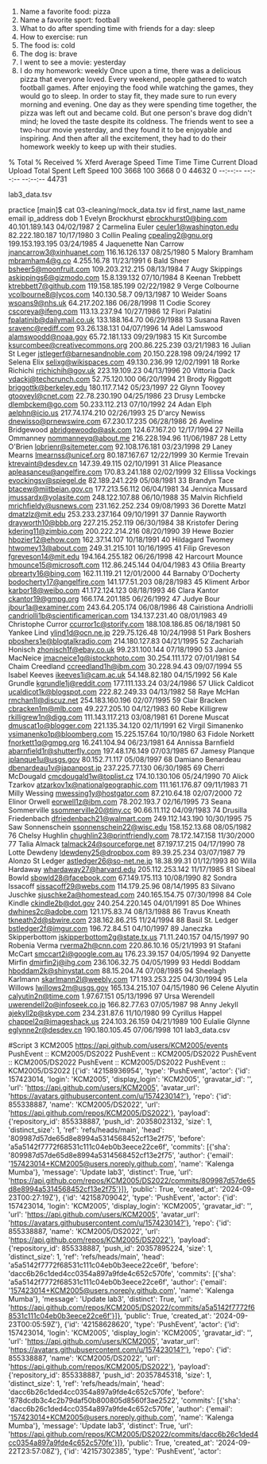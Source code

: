 1. Name a favorite food: pizza
2. Name a favorite sport: football
3. What to do after spending time with friends for a day: sleep
4. How to exercise: run
5. The food is: cold
6. The dog is: brave
7. I went to see a movie: yesterday
8. I do my homework: weekly
Once upon a time, there was a delicious pizza that everyone loved.
Every weekend, people gathered to watch football games.
After enjoying the food while watching the games, they would go to sleep.
In order to stay fit, they made sure to run every morning and evening.
One day as they were spending time together, the pizza was left out and became cold.
But one person's brave dog didn't mind; he loved the taste despite its coldness.
The friends went to see a two-hour movie yesterday, and they found it to be enjoyable and inspiring.
And then after all the excitement, they had to do their homework weekly to keep up with their studies.


% Total    % Received % Xferd  Average Speed   Time    Time     Time  Current
                                 Dload  Upload   Total   Spent    Left  Speed
100  3668  100  3668    0     0  44632      0 --:--:-- --:--:-- --:--:-- 44731

lab3_data.tsv

practice [main]$ cat 03-cleaning/mock_data.tsv
id      first_name      last_name       email   ip_address      dob
1       Evelyn  Brockhurst      ebrockhurst0@bing.com   40.101.189.143  04/02/1987
2       Carmelina       Euler   ceuler1@washington.edu  82.222.180.187  10/17/1980
3       Collin  Pealing cpealing2@gnu.org       199.153.193.195 03/24/1985
4       Jaquenette      Nan Carrow      jnancarrow3@xinhuanet.com       116.16.126.137  08/25/1980
5       Malory  Bramham mbramham4@g.co  4.255.16.78     11/23/1991
6       Bald    Sheer   bsheer5@moonfruit.com   109.203.212.215 08/13/1984
7       Augy    Skippings       askippings6@gizmodo.com 15.8.139.132    07/10/1984
8       Keenan  Trebbett        ktrebbett7@github.com   119.158.185.199 02/22/1982
9       Verge   Colbourne       vcolbourne8@lycos.com   140.130.58.7    09/13/1987
10      Weider  Soans   wsoans9@nhs.uk  64.217.202.186  06/28/1998
11      Codie   Scorey  cscoreya@ifeng.com      113.13.237.94   10/27/1986
12      Flori   Palatini        fpalatinib@dailymail.co.uk      133.188.164.70  06/29/1988
13      Susana  Raven   sravenc@rediff.com      93.26.138.131   04/07/1996
14      Adel    Lamswood        alamswoodd@noaa.gov     65.72.181.133   09/29/1983
15      Kit     Surcombe        ksurcombee@creativecommons.org  200.86.225.239  03/21/1983
16      Julian  St Leger        jstlegerf@barnesandnoble.com    20.150.228.198  09/24/1992
17      Selena  Elix    selixg@wikispaces.com   49.130.236.99   12/02/1991
18      Rorke   Richichi        rrichichih@gov.uk       223.19.109.23   04/13/1996
20      Vittoria        Dack    vdackj@techcrunch.com   52.75.120.100   06/20/1994
21      Brody   Riggott briggottk@berkeley.edu  180.117.7.142   05/23/1997
22      Glynn   Toovey  gtooveyl@cnet.com       22.78.230.190   04/25/1986
23      Drusy   Lembcke dlembckem@go.com        50.233.112.213  07/10/1992
24      Adan    Elph    aelphn@icio.us  217.74.174.210  02/26/1993
25      D'arcy  Newiss  dnewisso@prnewswire.com 67.230.17.235   06/28/1986
26      Aveline Bridgewood      abridgewoodp@ask.com    124.67.167.20   12/17/1994
27      Neilla  Ommanney        nommanneyq@about.me     216.228.194.96  11/06/1987
28      Letty   O'Brien lobrienr@sitemeter.com  92.108.176.181  03/23/1998
29      Laney   Mearns  lmearnss@unicef.org     80.187.167.67   12/22/1999
30      Kermie  Trevain ktrevaint@desdev.cn     147.39.49.115   02/10/1991
31      Alice   Pleasance       apleasanceu@angelfire.com       170.83.241.188  02/02/1999
32      Ellissa Vockings        evockingsv@spiegel.de   82.189.241.229  05/08/1981
33      Brandyn Tace    btacew@miitbeian.gov.cn 177.213.56.112  06/04/1981
34      Jennica Mussard jmussardx@yolasite.com  248.122.107.88  06/10/1988
35      Malvin  Richfield       mrichfieldy@usnews.com  231.162.252.234 09/08/1993
36      Dorette Matzl   dmatzlz@mit.edu 253.233.237.164 09/10/1991
37      Dannie  Rayworth        drayworth10@bbb.org     227.215.252.119 06/30/1984
38      Kristofer       Dering  kdering11@zimbio.com    200.222.214.216 08/20/1990
39      Hewe    Bozier  hbozier12@ehow.com      162.37.14.107   10/18/1991
40      Hildagard       Twomey  htwomey13@about.com     249.31.215.101  10/16/1995
41      Filip   Greveson        fgreveson14@mit.edu     194.164.255.182 06/26/1998
42      Harcourt        Mounce  hmounce15@microsoft.com 112.86.245.144  04/04/1983
43      Ofilia  Brearty obrearty16@bing.com     162.11.119.21   12/01/2000
44      Barnaby O'Docherty      bodocherty17@angelfire.com      141.177.51.203  08/28/1983
45      Kliment Arbor   karbor18@weibo.com      41.172.124.123  08/18/1993
46      Clara   Kantor  ckantor19@gmpg.org      166.174.201.185 06/26/1992
47      Judye   Bour    jbour1a@examiner.com    243.64.205.174  06/08/1986
48      Cairistiona     Andriolli       candriolli1b@scientificamerican.com     134.137.231.40  08/01/1983
49      Christophe      Curror  ccurror1c@storify.com   188.108.186.85  06/18/1981
50      Yankee  Lind    ylind1d@ocn.ne.jp       229.75.126.48   10/24/1998
51      Park    Boshers pboshers1e@blogtalkradio.com    214.180.127.83  04/21/1995
52      Zachariah       Honisch zhonisch1f@ebay.co.uk   99.231.100.144  07/18/1990
53      Janice  MacNeice        jmacneice1g@istockphoto.com     30.254.111.172  07/01/1981
54      Chaim   Creedland       ccreedland1h@ibm.com    30.228.94.43    09/07/1994
55      Isabel  Keeves  ikeeves1i@cam.ac.uk     54.148.82.180   04/15/1992
56      Kale    Grundle kgrundle1j@reddit.com   177.111.133.24  03/24/1986
57      Ulick   Caldicot        ucaldicot1k@blogspot.com        222.82.249.33   04/13/1982
58      Raye    McHan   rmchan1l@discuz.net     254.183.160.196 02/07/1995
59      Clair   Bracken cbracken1m@mlb.com      49.227.205.10   04/12/1983
60      Rebe    Killigrew       rkilligrew1n@digg.com   111.143.117.213 03/08/1981
61      Dorene  Muscat  dmuscat1o@blogger.com   221.135.34.120  02/11/1991
62      Virgil  Simanenko       vsimanenko1p@bloomberg.com      15.225.157.64   10/10/1980
63      Fidole  Norkett fnorkett1q@gmpg.org     16.241.104.94   06/23/1981
64      Annissa Barnfield       abarnfield1r@shutterfly.com     197.48.176.149  07/03/1985
67      Jamesy  Planque jplanque1u@usgs.gov     80.152.71.117   05/08/1997
68      Damiano Benardeau       dbenardeau1v@japanpost.jp       237.225.77.130  06/30/1985
69      Cherri  McDougald       cmcdougald1w@toplist.cz 174.10.130.106  05/24/1990
70      Alick   Tzarkov atzarkov1x@nationalgeographic.com       111.161.176.87  09/11/1983
71      Milly   Wessing mwessing1y@hostgator.com        87.210.64.18    02/07/2000
72      Elinor  Orwell  eorwell1z@ibm.com       78.202.193.7    02/16/1995
73      Seana   Sommerville     ssommerville20@tiny.cc  90.66.11.112    04/09/1983
74      Drusilla        Friedenbach     dfriedenbach21@walmart.com      249.112.143.190 10/30/1995
75      Saw     Sonnenschein    ssonnenschein22@wisc.edu        158.152.13.68   08/05/1982
76      Chelsy  Hughlin chughlin23@printfriendly.com    78.172.147.158  11/30/2000
77      Talia   Almack  talmack24@sourceforge.net       87.197.17.215   04/17/1990
78      Lotte   Dewdeny ldewdeny25@dropbox.com  89.39.25.234    03/07/1987
79      Alonzo  St Ledger       astledger26@so-net.ne.jp        18.38.99.31     01/12/1993
80      Willa   Hardaway        whardaway27@harvard.edu 205.112.253.142 11/17/1985
81      Sibeal  Bowld   sbowld28@facebook.com   67.149.175.113  10/08/1990
82      Sondra  Issacoff        sissacoff29@webs.com    114.179.25.96   08/14/1995
83      Silvano Juschke sjuschke2a@homestead.com        240.165.154.75  07/30/1998
84      Cole    Kindle  ckindle2b@dot.gov       240.254.220.145 04/01/1991
85      Doe     Whines  dwhines2c@adobe.com     121.175.83.74   08/13/1988
86      Travus  Kneath  tkneath2d@sbwire.com    238.162.86.215  11/24/1994
88      Basil   St. Ledger      bstledger2f@imgur.com   196.72.84.51    04/10/1997
89      Janeczka        Skipperbottom   jskipperbottom2g@state.tx.us    71.11.240.157   04/15/1997
90      Robenia Verma   rverma2h@cnn.com        220.86.10.16    05/21/1993
91      Stafani McCart  smccart2i@google.com.au 176.23.39.157   04/05/1994
92      Danyette        Mirfin  dmirfin2j@ihg.com       236.106.32.75   04/05/1999
93      Heddi   Boddam  hboddam2k@shinystat.com 88.15.204.74    07/08/1985
94      Sheelagh        Karlmann        skarlmann2l@weebly.com  171.193.253.225 04/30/1994
95      Lela    Willows lwillows2m@usgs.gov     165.134.215.107 04/15/1980
96      Celene  Alyutin calyutin2n@time.com     1.97.67.151     05/13/1996
97      Ursa    Werendell       uwerendell2o@infoseek.co.jp     166.82.77.63    07/05/1987
98      Anny    Jekyll  ajekyll2p@skype.com     234.231.87.6    11/10/1980
99      Cyrillus        Happel  chappel2q@imageshack.us 224.103.26.159  04/21/1989
100     Eulalie Glynne  eglynne2r@desdev.cn     190.180.105.45  07/06/1998
101
lab3_data.csv

#Script 3
KCM2005
https://api.github.com/users/KCM2005/events
PushEvent :: KCM2005/DS2022
PushEvent :: KCM2005/DS2022
PushEvent :: KCM2005/DS2022
PushEvent :: KCM2005/DS2022
PushEvent :: KCM2005/DS2022
[{'id': '42158936954', 'type': 'PushEvent', 'actor': {'id': 157423014, 'login': 'KCM2005', 'display_login': 'KCM2005', 'gravatar_id': '', 'url': 'https://api.github.com/users/KCM2005', 'avatar_url': 'https://avatars.githubusercontent.com/u/157423014?'}, 'repo': {'id': 855338887, 'name': 'KCM2005/DS2022', 'url': 'https://api.github.com/repos/KCM2005/DS2022'}, 'payload': {'repository_id': 855338887, 'push_id': 20358023132, 'size': 1, 'distinct_size': 1, 'ref': 'refs/heads/main', 'head': '809987d57de65d8e8994a5314568452cf13e2f75', 'before': 'a5a5142f7772f68531c111c04eb0b3eece22ce6f', 'commits': [{'sha': '809987d57de65d8e8994a5314568452cf13e2f75', 'author': {'email': '157423014+KCM2005@users.noreply.github.com', 'name': 'Kalenga Mumba'}, 'message': 'Update lab3', 'distinct': True, 'url': 'https://api.github.com/repos/KCM2005/DS2022/commits/809987d57de65d8e8994a5314568452cf13e2f75'}]}, 'public': True, 'created_at': '2024-09-23T00:27:19Z'}, {'id': '42158709042', 'type': 'PushEvent', 'actor': {'id': 157423014, 'login': 'KCM2005', 'display_login': 'KCM2005', 'gravatar_id': '', 'url': 'https://api.github.com/users/KCM2005', 'avatar_url': 'https://avatars.githubusercontent.com/u/157423014?'}, 'repo': {'id': 855338887, 'name': 'KCM2005/DS2022', 'url': 'https://api.github.com/repos/KCM2005/DS2022'}, 'payload': {'repository_id': 855338887, 'push_id': 20357895224, 'size': 1, 'distinct_size': 1, 'ref': 'refs/heads/main', 'head': 'a5a5142f7772f68531c111c04eb0b3eece22ce6f', 'before': 'dacc6b26c1ded4cc0354a897a9fde4c652c570fe', 'commits': [{'sha': 'a5a5142f7772f68531c111c04eb0b3eece22ce6f', 'author': {'email': '157423014+KCM2005@users.noreply.github.com', 'name': 'Kalenga Mumba'}, 'message': 'Update lab3', 'distinct': True, 'url': 'https://api.github.com/repos/KCM2005/DS2022/commits/a5a5142f7772f68531c111c04eb0b3eece22ce6f'}]}, 'public': True, 'created_at': '2024-09-23T00:05:59Z'}, {'id': '42158628620', 'type': 'PushEvent', 'actor': {'id': 157423014, 'login': 'KCM2005', 'display_login': 'KCM2005', 'gravatar_id': '', 'url': 'https://api.github.com/users/KCM2005', 'avatar_url': 'https://avatars.githubusercontent.com/u/157423014?'}, 'repo': {'id': 855338887, 'name': 'KCM2005/DS2022', 'url': 'https://api.github.com/repos/KCM2005/DS2022'}, 'payload': {'repository_id': 855338887, 'push_id': 20357845318, 'size': 1, 'distinct_size': 1, 'ref': 'refs/heads/main', 'head': 'dacc6b26c1ded4cc0354a897a9fde4c652c570fe', 'before': '878dcdb3c4c2b79daf50b800805d8560f3ae2522', 'commits': [{'sha': 'dacc6b26c1ded4cc0354a897a9fde4c652c570fe', 'author': {'email': '157423014+KCM2005@users.noreply.github.com', 'name': 'Kalenga Mumba'}, 'message': 'Update lab3', 'distinct': True, 'url': 'https://api.github.com/repos/KCM2005/DS2022/commits/dacc6b26c1ded4cc0354a897a9fde4c652c570fe'}]}, 'public': True, 'created_at': '2024-09-22T23:57:08Z'}, {'id': '42157302385', 'type': 'PushEvent', 'actor':
